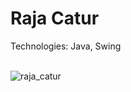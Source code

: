 # <span id="tjidtitle">Raja Catur</span>

<div>Technologies: <span id="tjidtechs">Java, Swing</span></div>
<br />

![raja_catur](https://github.com/tambunjb/raja-catur/assets/22196181/5f1fc91d-b627-4eaf-a343-d0f81ce94bb5)
